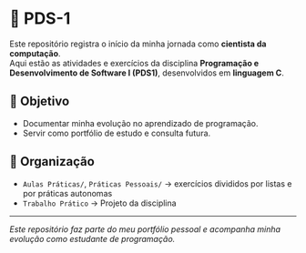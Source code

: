 # 📘 PDS-1

Este repositório registra o início da minha jornada como **cientista da computação**.  
Aqui estão as atividades e exercícios da disciplina **Programação e Desenvolvimento de Software I (PDS1)**, desenvolvidos em **linguagem C**.


## 🎯 Objetivo
- Documentar minha evolução no aprendizado de programação.
- Servir como portfólio de estudo e consulta futura.


## 📂 Organização
- `Aulas Práticas/`, `Práticas Pessoais/` → exercícios divididos por listas e por práticas autonomas
- `Trabalho Prático` → Projeto da disciplina

---
*Este repositório faz parte do meu portfólio pessoal e acompanha minha evolução como estudante de programação.*
